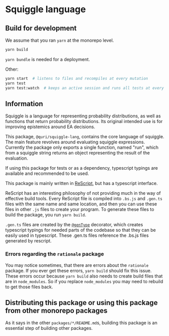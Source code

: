 # Squiggle language

## Build for development
We assume that you ran `yarn` at the monorepo level. 
``` sh
yarn build
```

`yarn bundle` is needed for a deployment. 

Other: 
``` sh
yarn start  # listens to files and recompiles at every mutation
yarn test
yarn test:watch  # keeps an active session and runs all tests at every mutation
```

## Information
Squiggle is a language for representing probability distributions, as well as functions that return probability distributions. Its original intended use is for improving epistemics around EA decisions.

This package, `@quri/squiggle-lang`, contains the core language of squiggle. The main feature revolves around evaluating squiggle expressions. Currently the package only exports a single function, named "run", which from a squiggle string returns an object representing the result of the evaluation.

If using this package for tests or as a dependency, typescript typings are available and recommended to be used.

This package is mainly written in [ReScript](https://rescript-lang.org/), but has a typescript interface.

ReScript has an interesting philosophy of not providing much in the way of effective build tools. Every ReScript file is compiled into `.bs.js` and `.gen.ts` files with the same name and same location, and then you can use these files in other `.js` files to create your program. To generate these files to build the package, you run `yarn build`.

`.gen.ts` files are created by the [`@genType`](https://rescript-lang.org/docs/gentype/latest/getting-started) decorator, which creates typescript typings for needed parts of the codebase so that they can be easily used in typescript. These .gen.ts files reference the .bs.js files generated by rescript.

### Errors regarding the `rationale` package
You may notice sometimes, that there are errors about the `rationale` package. If you ever get these errors, `yarn build` should fix this issue. These errors occur because `yarn build` also needs to create build files that are in `node_modules`. So if you replace `node_modules` you may need to rebuild to get those files back.

## Distributing this package or using this package from other monorepo packages
As it says in the other `packages/*/README.md`s, building this package is an essential step of building other packages. 
